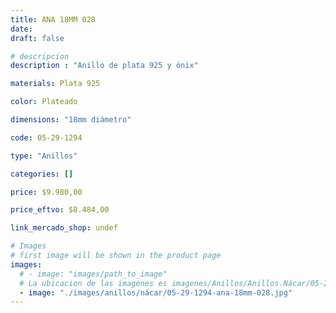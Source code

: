 ```yaml
---
title: ANA 18MM 028
date: 
draft: false

# descripcion
description : "Anillo de plata 925 y ónix"

materials: Plata 925

color: Plateado

dimensions: "18mm diámetro"

code: 05-29-1294

type: "Anillos"

categories: []

price: $9.980,00

price_eftvo: $8.484,00

link_mercado_shop: undef

# Images
# first image will be shown in the product page
images:
  # - image: "images/path_to_image"
  # La ubicacion de las imagenes es imagenes/Anillos/Anillos.Nácar/05-29-1294-ana-18mm-028
  - image: "./images/anillos/nácar/05-29-1294-ana-18mm-028.jpg"
---
```

